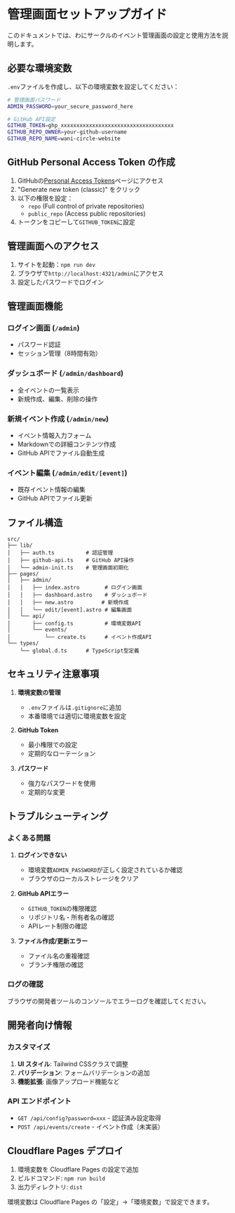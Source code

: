 # 管理画面セットアップガイド

このドキュメントでは、わにサークルのイベント管理画面の設定と使用方法を説明します。

## 必要な環境変数

`.env`ファイルを作成し、以下の環境変数を設定してください：

```bash
# 管理画面パスワード
ADMIN_PASSWORD=your_secure_password_here

# GitHub API設定
GITHUB_TOKEN=ghp_xxxxxxxxxxxxxxxxxxxxxxxxxxxxxxxxxxxx
GITHUB_REPO_OWNER=your-github-username  
GITHUB_REPO_NAME=wani-circle-website
```

## GitHub Personal Access Token の作成

1. GitHubの[Personal Access Tokens](https://github.com/settings/tokens)ページにアクセス
2. "Generate new token (classic)" をクリック
3. 以下の権限を設定：
   - `repo` (Full control of private repositories)
   - `public_repo` (Access public repositories)
4. トークンをコピーして`GITHUB_TOKEN`に設定

## 管理画面へのアクセス

1. サイトを起動：`npm run dev`
2. ブラウザで`http://localhost:4321/admin`にアクセス
3. 設定したパスワードでログイン

## 管理画面機能

### ログイン画面 (`/admin`)
- パスワード認証
- セッション管理（8時間有効）

### ダッシュボード (`/admin/dashboard`)
- 全イベントの一覧表示
- 新規作成、編集、削除の操作

### 新規イベント作成 (`/admin/new`)
- イベント情報入力フォーム
- Markdownでの詳細コンテンツ作成
- GitHub APIでファイル自動生成

### イベント編集 (`/admin/edit/[event]`)
- 既存イベント情報の編集
- GitHub APIでファイル更新

## ファイル構造

```
src/
├── lib/
│   ├── auth.ts          # 認証管理
│   ├── github-api.ts    # GitHub API操作
│   └── admin-init.ts    # 管理画面初期化
├── pages/
│   ├── admin/
│   │   ├── index.astro        # ログイン画面
│   │   ├── dashboard.astro    # ダッシュボード
│   │   ├── new.astro         # 新規作成
│   │   └── edit/[event].astro # 編集画面
│   └── api/
│       ├── config.ts          # 環境変数API
│       └── events/
│           └── create.ts      # イベント作成API
└── types/
    └── global.d.ts      # TypeScript型定義
```

## セキュリティ注意事項

1. **環境変数の管理**
   - `.env`ファイルは`.gitignore`に追加
   - 本番環境では適切に環境変数を設定

2. **GitHub Token**
   - 最小権限での設定
   - 定期的なローテーション

3. **パスワード**
   - 強力なパスワードを使用
   - 定期的な変更

## トラブルシューティング

### よくある問題

1. **ログインできない**
   - 環境変数`ADMIN_PASSWORD`が正しく設定されているか確認
   - ブラウザのローカルストレージをクリア

2. **GitHub APIエラー**
   - `GITHUB_TOKEN`の権限確認
   - リポジトリ名・所有者名の確認
   - APIレート制限の確認

3. **ファイル作成/更新エラー**
   - ファイル名の重複確認
   - ブランチ権限の確認

### ログの確認

ブラウザの開発者ツールのコンソールでエラーログを確認してください。

## 開発者向け情報

### カスタマイズ

1. **UI スタイル**: Tailwind CSSクラスで調整
2. **バリデーション**: フォームバリデーションの追加
3. **機能拡張**: 画像アップロード機能など

### API エンドポイント

- `GET /api/config?password=xxx` - 認証済み設定取得
- `POST /api/events/create` - イベント作成（未実装）

## Cloudflare Pages デプロイ

1. 環境変数を Cloudflare Pages の設定で追加
2. ビルドコマンド: `npm run build`
3. 出力ディレクトリ: `dist`

環境変数は Cloudflare Pages の「設定」→「環境変数」で設定できます。